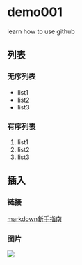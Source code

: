 # demo001
learn how to use github
## 列表
### 无序列表
- list1
- list2
- list3
### 有序列表
1. list1
2. list2
3. list3
## 插入
### 链接
[markdown新手指南](https://www.jianshu.com/p/q81RER)
### 图片
![](https://upload-images.jianshu.io/upload_images/259-90ac0f366310f464.jpg)

